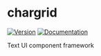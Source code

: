 # chargrid

[![Version](https://img.shields.io/crates/v/chargrid.svg)](https://crates.io/crates/chargrid)
[![Documentation](https://docs.rs/chargrid/badge.svg)](https://docs.rs/chargrid)

Text UI component framework
